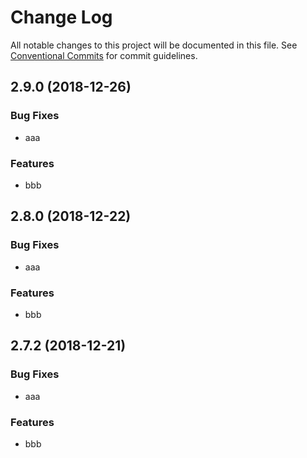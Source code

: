 # Change Log

All notable changes to this project will be documented in this file.
See [Conventional Commits](https://conventionalcommits.org) for commit guidelines.

## 2.9.0 (2018-12-26)

### Bug Fixes

* aaa

### Features

* bbb

## 2.8.0 (2018-12-22)

### Bug Fixes

* aaa

### Features

* bbb

## 2.7.2 (2018-12-21)

### Bug Fixes

* aaa

### Features

* bbb
